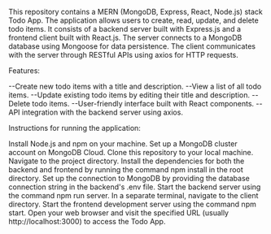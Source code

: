 This repository contains a MERN (MongoDB, Express, React, Node.js) stack Todo App. The application allows users to create, read, update, and delete todo items. It consists of a backend server built with Express.js and a frontend client built with React.js. The server connects to a MongoDB database using Mongoose for data persistence. The client communicates with the server through RESTful APIs using axios for HTTP requests.

Features:

--Create new todo items with a title and description.
--View a list of all todo items.
--Update existing todo items by editing their title and description.
--Delete todo items.
--User-friendly interface built with React components.
--API integration with the backend server using axios.

Instructions for running the application:

Install Node.js and npm on your machine.
Set up a MongoDB cluster account on MongoDB Cloud.
Clone this repository to your local machine.
Navigate to the project directory.
Install the dependencies for both the backend and frontend by running the command npm install in the root directory.
Set up the connection to MongoDB by providing the database connection string in the backend's .env file.
Start the backend server using the command npm run server.
In a separate terminal, navigate to the client directory.
Start the frontend development server using the command npm start.
Open your web browser and visit the specified URL (usually http://localhost:3000) to access the Todo App.
